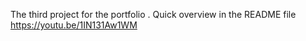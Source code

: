 The third project for the portfolio . Quick overview in the README file https://youtu.be/1IN131Aw1WM
